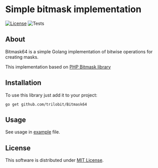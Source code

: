 # Simple bitmask implementation

[![License](https://img.shields.io/badge/License-MIT-blue.svg)](https://opensource.org/licenses/MIT)
![Tests](https://github.com/trilobit/Bitmask64/actions/workflows/ci.yml/badge.svg?branch=main)

## About

Bitmask64 is a simple Golang implementation of bitwise operations for creating masks.

This implementation based on [PHP Bitmask library](https://github.com/Aliance/Bitmask)

## Installation

To use this library just add it to your project:

```
go get github.com/trilobit/Bitmask64
```

## Usage

See usage in [example](example/main.go) file.

## License

This software is distributed under [MIT License](LICENSE).
